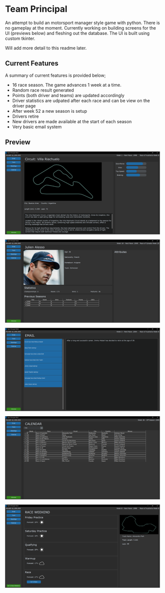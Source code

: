 # Team Principal

An attempt to build an motorsport manager style game with python. There is no gameplay at the moment. Currently working on building screens for the UI (previews below) and fleshing out the database. The UI is built using custom tkinter.

Will add more detail to this readme later.

## Current Features

A summary of current features is provided below;

- 16 race season. The game advances 1 week at a time.
- Random race result generated
- Points (both driver and teams) are updated accordingly
- Driver statistics are udpated after each race and can be view on the driver page
- After week 52 a new season is setup
- Drivers retire
- New drivers are made available at the start of each season
- Very basic email system

## Preview

![Circuit](images/circuit_page.PNG)

![Circuit](images/driver_page.PNG)

![Circuit](images/email_page.PNG)

![Circuit](images/calander_page.PNG)

![Circuit](images/race_weekend_page.PNG)